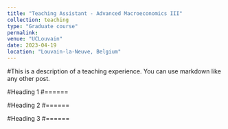 ```yaml
---
title: "Teaching Assistant - Advanced Macroeconomics III"
collection: teaching
type: "Graduate course"
permalink: 
venue: "UCLouvain"
date: 2023-04-19
location: "Louvain-la-Neuve, Belgium"
---
```


#This is a description of a teaching experience. You can use markdown like any other post.

#Heading 1
#======

#Heading 2
#======

#Heading 3
#======
